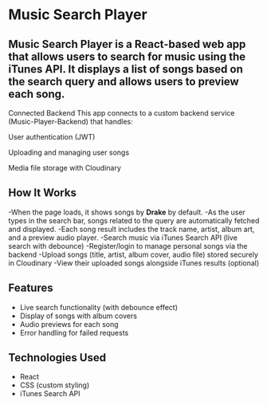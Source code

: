 # Music Search Player 

Music Search Player is a React-based web app that allows users to search for music using the iTunes API. It displays a list of songs based on the search query and allows users to preview each song.
---
Connected Backend
This app connects to a custom backend service (Music-Player-Backend) that handles:

User authentication (JWT)

Uploading and managing user songs

Media file storage with Cloudinary

##  How It Works

 -When the page loads, it shows songs by **Drake** by default.
 -As the user types in the search bar, songs related to the query are automatically fetched and displayed.
 -Each song result includes the track name, artist, album art, and a preview audio player.
 -Search music via iTunes Search API (live search with debounce)
 -Register/login to manage personal songs via the backend
 -Upload songs (title, artist, album cover, audio file) stored securely in Cloudinary
 -View their uploaded songs alongside iTunes results (optional)

##  Features

- Live search functionality (with debounce effect)
- Display of songs with album covers
- Audio previews for each song
- Error handling for failed requests

##  Technologies Used

- React
- CSS (custom styling)
- iTunes Search API

